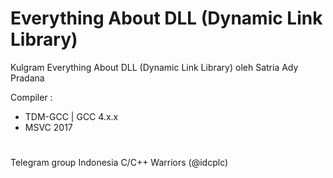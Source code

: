 # Everything About DLL (Dynamic Link Library)

Kulgram Everything About DLL (Dynamic Link Library) oleh Satria Ady Pradana

Compiler :
- TDM-GCC | GCC 4.x.x
- MSVC 2017

#

Telegram group Indonesia C/C++ Warriors (@idcplc)
